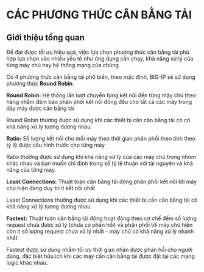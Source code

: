 # CÁC PHƯƠNG THỨC CÂN BẰNG TẢI

## Giới thiệu tổng quan

Để đạt được tối ưu hiệu quả, việc lựa chọn phương thức cân bằng tải phù hợp lựa chọn vào nhiều yếu tố như ứng dụng cần chạy, khả năng xử lý của từng máy chủ hay hệ thống mạng của chúng.

Có 4 phương thức cân bằng tải phổ biến, theo mặc định, BIG-IP sẽ sử dụng phương thức **Round Robin**.

**Round Robin:** Hệ thống lần lượt chuyển từng kết nối đến từng máy chủ theo hàng nhằm đảm bảo phân phối kết nối đồng đều cho tất cả các máy trong dãy máy được cân bằng tải

Round Robin thường được sử dụng khi các thiết bị cần cân bằng tải có có khả năng xử lý tương đương nhau.

**Ratio:** Số lượng kết nối cho mỗi máy theo thời gian phân phối theo tính theo tỷ lệ được cấu hình trước cho từng máy

Ratio thường được sử dụng khi khả năng xử lý của các máy chủ trong nhóm khác nhau và bạn muốn chỉ định trọng số tỷ lệ thuận với tài nguyên và khả năng của từng máy.

**Least Connections:** Thuật toán cân bằng tải động phân phối kết nối tới máy chủ hiện đang duy trì ít kết nối nhất

Least Connections thường được sử dụng khi các thiết bị cần cân bằng tải có khả năng xử lý tương đương nhau.

**Fastest:** Thuật toán cân bằng tải động hoạt động theo cơ chế đếm số lượng request chưa được xử lý (chưa có phản hồi) và phân phối tới máy chủ hiện còn ít số lượng request chưa xử lý nhất - máy chủ có khả năng xử lý nhanh nhất

Fastest được sử dụng nhằm tối ưu thời gian nhận được phản hồi cho người dùng, đặc biệt hữu ích khi các máy cần cân bằng tải được đặt tại các mạng logic khác nhau.

